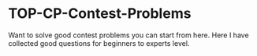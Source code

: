 # TOP-CP-Contest-Problems

Want to solve good contest problems you can start from here. Here I have collected good questions for beginners to experts level.
